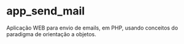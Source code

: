 # app_send_mail
Aplicação WEB para envio de emails, em PHP, usando conceitos do paradigma de orientação a objetos.
